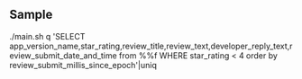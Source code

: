 
## Sample

./main.sh q 'SELECT app_version_name,star_rating,review_title,review_text,developer_reply_text,review_submit_date_and_time from %%f WHERE star_rating < 4 order by review_submit_millis_since_epoch'|uniq
